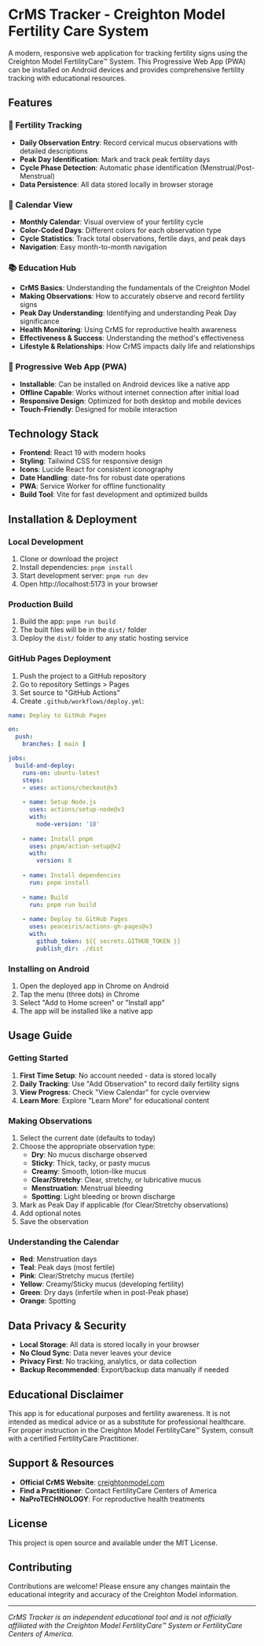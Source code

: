 # CrMS Tracker - Creighton Model Fertility Care System

A modern, responsive web application for tracking fertility signs using the Creighton Model FertilityCare™ System. This Progressive Web App (PWA) can be installed on Android devices and provides comprehensive fertility tracking with educational resources.

## Features

### 🔄 Fertility Tracking
- **Daily Observation Entry**: Record cervical mucus observations with detailed descriptions
- **Peak Day Identification**: Mark and track peak fertility days
- **Cycle Phase Detection**: Automatic phase identification (Menstrual/Post-Menstrual)
- **Data Persistence**: All data stored locally in browser storage

### 📅 Calendar View
- **Monthly Calendar**: Visual overview of your fertility cycle
- **Color-Coded Days**: Different colors for each observation type
- **Cycle Statistics**: Track total observations, fertile days, and peak days
- **Navigation**: Easy month-to-month navigation

### 📚 Education Hub
- **CrMS Basics**: Understanding the fundamentals of the Creighton Model
- **Making Observations**: How to accurately observe and record fertility signs
- **Peak Day Understanding**: Identifying and understanding Peak Day significance
- **Health Monitoring**: Using CrMS for reproductive health awareness
- **Effectiveness & Success**: Understanding the method's effectiveness
- **Lifestyle & Relationships**: How CrMS impacts daily life and relationships

### 📱 Progressive Web App (PWA)
- **Installable**: Can be installed on Android devices like a native app
- **Offline Capable**: Works without internet connection after initial load
- **Responsive Design**: Optimized for both desktop and mobile devices
- **Touch-Friendly**: Designed for mobile interaction

## Technology Stack

- **Frontend**: React 19 with modern hooks
- **Styling**: Tailwind CSS for responsive design
- **Icons**: Lucide React for consistent iconography
- **Date Handling**: date-fns for robust date operations
- **PWA**: Service Worker for offline functionality
- **Build Tool**: Vite for fast development and optimized builds

## Installation & Deployment

### Local Development
1. Clone or download the project
2. Install dependencies: `pnpm install`
3. Start development server: `pnpm run dev`
4. Open http://localhost:5173 in your browser

### Production Build
1. Build the app: `pnpm run build`
2. The built files will be in the `dist/` folder
3. Deploy the `dist/` folder to any static hosting service

### GitHub Pages Deployment
1. Push the project to a GitHub repository
2. Go to repository Settings > Pages
3. Set source to "GitHub Actions"
4. Create `.github/workflows/deploy.yml`:

```yaml
name: Deploy to GitHub Pages

on:
  push:
    branches: [ main ]

jobs:
  build-and-deploy:
    runs-on: ubuntu-latest
    steps:
    - uses: actions/checkout@v3
    
    - name: Setup Node.js
      uses: actions/setup-node@v3
      with:
        node-version: '18'
        
    - name: Install pnpm
      uses: pnpm/action-setup@v2
      with:
        version: 8
        
    - name: Install dependencies
      run: pnpm install
      
    - name: Build
      run: pnpm run build
      
    - name: Deploy to GitHub Pages
      uses: peaceiris/actions-gh-pages@v3
      with:
        github_token: ${{ secrets.GITHUB_TOKEN }}
        publish_dir: ./dist
```

### Installing on Android
1. Open the deployed app in Chrome on Android
2. Tap the menu (three dots) in Chrome
3. Select "Add to Home screen" or "Install app"
4. The app will be installed like a native app

## Usage Guide

### Getting Started
1. **First Time Setup**: No account needed - data is stored locally
2. **Daily Tracking**: Use "Add Observation" to record daily fertility signs
3. **View Progress**: Check "View Calendar" for cycle overview
4. **Learn More**: Explore "Learn More" for educational content

### Making Observations
1. Select the current date (defaults to today)
2. Choose the appropriate observation type:
   - **Dry**: No mucus discharge observed
   - **Sticky**: Thick, tacky, or pasty mucus
   - **Creamy**: Smooth, lotion-like mucus
   - **Clear/Stretchy**: Clear, stretchy, or lubricative mucus
   - **Menstruation**: Menstrual bleeding
   - **Spotting**: Light bleeding or brown discharge
3. Mark as Peak Day if applicable (for Clear/Stretchy observations)
4. Add optional notes
5. Save the observation

### Understanding the Calendar
- **Red**: Menstruation days
- **Teal**: Peak days (most fertile)
- **Pink**: Clear/Stretchy mucus (fertile)
- **Yellow**: Creamy/Sticky mucus (developing fertility)
- **Green**: Dry days (infertile when in post-Peak phase)
- **Orange**: Spotting

## Data Privacy & Security

- **Local Storage**: All data is stored locally in your browser
- **No Cloud Sync**: Data never leaves your device
- **Privacy First**: No tracking, analytics, or data collection
- **Backup Recommended**: Export/backup data manually if needed

## Educational Disclaimer

This app is for educational purposes and fertility awareness. It is not intended as medical advice or as a substitute for professional healthcare. For proper instruction in the Creighton Model FertilityCare™ System, consult with a certified FertilityCare Practitioner.

## Support & Resources

- **Official CrMS Website**: [creightonmodel.com](https://creightonmodel.com)
- **Find a Practitioner**: Contact FertilityCare Centers of America
- **NaProTECHNOLOGY**: For reproductive health treatments

## License

This project is open source and available under the MIT License.

## Contributing

Contributions are welcome! Please ensure any changes maintain the educational integrity and accuracy of the Creighton Model information.

---

*CrMS Tracker is an independent educational tool and is not officially affiliated with the Creighton Model FertilityCare™ System or FertilityCare Centers of America.*


